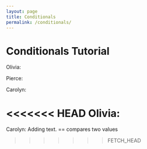 ```yaml
---
layout: page
title: Conditionals
permalink: /conditionals/
---
```


# Conditionals Tutorial


Olivia:




Pierce:



Carolyn:



<<<<<<< HEAD
Olivia:
=======
Carolyn: Adding text.
== compares two values
>>>>>>> FETCH_HEAD
